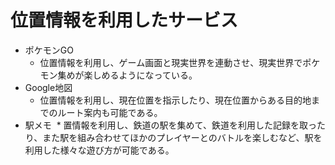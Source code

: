 # 位置情報を利用したサービス
* ポケモンGO
  * 位置情報を利用し、ゲーム画面と現実世界を連動させ、現実世界でポケモン集めが楽しめるようになっている。
* Google地図
  * 位置情報を利用し、現在位置を指示したり、現在位置からある目的地までのルート案内も可能である。
* 駅メモ
  * 置情報を利用し、鉄道の駅を集めて、鉄道を利用した記録を取ったり、また駅を組み合わせてほかのプレイヤーとのバトルを楽しむなど、駅を利用した様々な遊び方が可能である。
